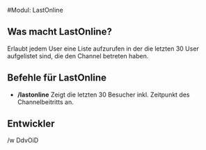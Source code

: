 #Modul: LastOnline

## Was macht LastOnline?
Erlaubt jedem User eine Liste aufzurufen in der die letzten 30 User aufgelistet sind, die den Channel betreten haben.

## Befehle für LastOnline
* **/lastonline** Zeigt die letzten 30 Besucher inkl. Zeitpunkt des Channelbeitritts an.


## Entwickler
/w DdvOiD